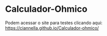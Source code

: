 # Calculador-Ohmico
 
 
 
 Podem acessar o site para testes clicando aqui: https://ciannella.github.io/Calculador-ohmico/
